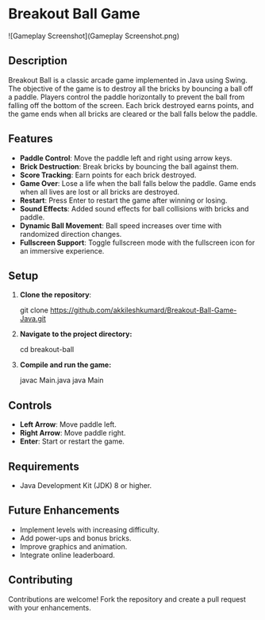 # Breakout Ball Game

![Gameplay Screenshot](Gameplay Screenshot.png)

## Description

Breakout Ball is a classic arcade game implemented in Java using Swing. The objective of the game is to destroy all the bricks by bouncing a ball off a paddle. Players control the paddle horizontally to prevent the ball from falling off the bottom of the screen. Each brick destroyed earns points, and the game ends when all bricks are cleared or the ball falls below the paddle.

## Features

- **Paddle Control**: Move the paddle left and right using arrow keys.
- **Brick Destruction**: Break bricks by bouncing the ball against them.
- **Score Tracking**: Earn points for each brick destroyed.
- **Game Over**: Lose a life when the ball falls below the paddle. Game ends when all lives are lost or all bricks are destroyed.
- **Restart**: Press Enter to restart the game after winning or losing.
- **Sound Effects**: Added sound effects for ball collisions with bricks and paddle.
- **Dynamic Ball Movement**: Ball speed increases over time with randomized direction changes.
- **Fullscreen Support**: Toggle fullscreen mode with the fullscreen icon for an immersive experience.

## Setup

1. **Clone the repository**:

   git clone https://github.com/akkileshkumard/Breakout-Ball-Game-Java.git
   
2. **Navigate to the project directory:**

   cd breakout-ball

3. **Compile and run the game:**

   javac Main.java
   java Main


## Controls

- **Left Arrow**: Move paddle left.
- **Right Arrow**: Move paddle right.
- **Enter**: Start or restart the game.

## Requirements

- Java Development Kit (JDK) 8 or higher.

## Future Enhancements

- Implement levels with increasing difficulty.
- Add power-ups and bonus bricks.
- Improve graphics and animation.
- Integrate online leaderboard.

## Contributing

Contributions are welcome! Fork the repository and create a pull request with your enhancements.

